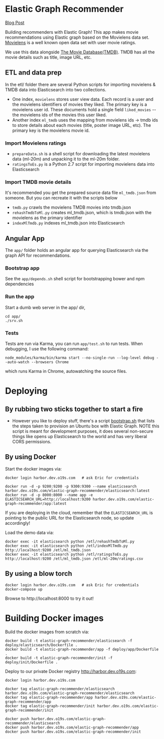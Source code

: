 # Elastic Graph Recommender

[Blog Post](http://opensourceconnections.com/blog/2016/10/05/elastic-graph-recommendor/) 

Building recommenders with Elastic Graph! This app makes movie recommendations using Elastic graph based on the Movielens data set. [Movielens](http://grouplens.org/datasets/movielens/) is a well known open data set with user movie ratings.

We use this data alongside [The Movie Database(TMDB)](https://www.themoviedb.org/?language=en). TMDB has all the movie details such as title, image URL, etc.

## ETL and data prep

In the etl/ folder there are several Python scripts for importing movielens & TMDB data into Elasticsearch into two collections.

- One index, `movielens` stores user view data. Each record is a user and the movielens identifiers of movies they liked. The primary key is a movielens user id. These documents hold a single field `liked_movies` -- the movielens ids of the movies this user liked.
- Another index `ml_tmdb` uses the mapping from movielens ids -> tmdb ids to store details about each movies (title, poster image URL, etc). The primary key is the movielens movie id.

### Import Movielens ratings

- `prepareData.sh` is a shell script for downloading the latest movielens data (ml-20m) and unpacking it to the ml-20m folder.
- `ratingsToEs.py` is a Python 2.7 script for importing movielens data into Elasticsearch

### Import TMDB movie details

It's recommended you get the prepared source data file `ml_tmdb.json` from someone. But you can recreate it with the scripts below

- `tmdb.py` crawls the movielens TMDB movies into tmdb.json
- `rehashTmdbToMl.py` creates ml_tmdb.json, which is tmdb.json with the movielens as the primary identifier
- `indexMlTmdb.py` indexes ml_tmdb.json into Elasticsearch

## Angular App

The `app/` folder holds an angular app for querying Elasticsearch via the graph API for recommendations.

### Bootstrap app

See the `app/depends.sh` shell script for bootstrapping bower and npm dependencies

### Run the app

Start a dumb web server in the app/ dir,

```
cd app/
./srv.sh
```

### Tests

Tests are run via Karma, you can run `app/test.sh` to run tests. When debugging, I use the following command:

```
node_modules/karma/bin/karma start --no-single-run --log-level debug --auto-watch --browsers Chrome
```

which runs Karma in Chrome, autowatching the source files.

# Deploying

## By rubbing two sticks together to start a fire

- However you like to deploy stuff, there's a script [bootstrap.sh](bootstrap.sh) that lists the steps taken to provision an Ubuntu box with Elastic Graph. NOTE this script is meant for development purposes, it does several non-secure things like opens up Elasticsearch to the world and has very liberal CORS permissions.  

## By using Docker

Start the docker images via:

```
docker login harbor.dev.o19s.com   # ask Eric for credentials

docker run -d -p 9200:9200 -p 9300:9300 --name elasticsearch harbor.dev.o19s.com/elastic-graph-recommender/elasticsearch:latest
docker run -d -p 8000:8000 --name app -e ELASTICSEARCH_URL=http://localhost:9200 harbor.dev.o19s.com/elastic-graph-recommender/app:latest
```

If you are deploying in the cloud, remember that the `ELASTICSEARCH_URL` is pointing to the public URL for the Elasticsearch node, so update accordingly!


Load the demo data via:

```
docker exec -it elasticsearch python /etl/rehashTmdbToMl.py
docker exec -it elasticsearch python /etl/indexMlTmdb.py http://localhost:9200 /etl/ml_tmdb.json
docker exec -it elasticsearch python /etl/ratingsToEs.py http://localhost:9200 /etl/ml_tmdb.json /etl/ml-20m/ratings.csv

```

## By using a blow torch

```
docker login harbor.dev.o19s.com   # ask Eric for credentials
docker-compose up
```


Browse to http://localhost:8000 to try it out!


# Building Docker images
Build the docker images from scratch via:

```
docker build -t elastic-graph-recommender/elasticsearch -f deploy/elasticsearch/Dockerfile .
docker build -t elastic-graph-recommender/app -f deploy/app/Dockerfile .
docker build -t elastic-graph-recommender/init -f deploy/init/Dockerfile .
```

Deploy to our private Docker registry http://harbor.dev.o19s.com:

```
docker login harbor.dev.o19s.com

docker tag elastic-graph-recommender/elasticsearch harbor.dev.o19s.com/elastic-graph-recommender/elasticsearch
docker tag elastic-graph-recommender/app harbor.dev.o19s.com/elastic-graph-recommender/app
docker tag elastic-graph-recommender/init harbor.dev.o19s.com/elastic-graph-recommender/init

docker push harbor.dev.o19s.com/elastic-graph-recommender/elasticsearch
docker push harbor.dev.o19s.com/elastic-graph-recommender/app
docker push harbor.dev.o19s.com/elastic-graph-recommender/init
